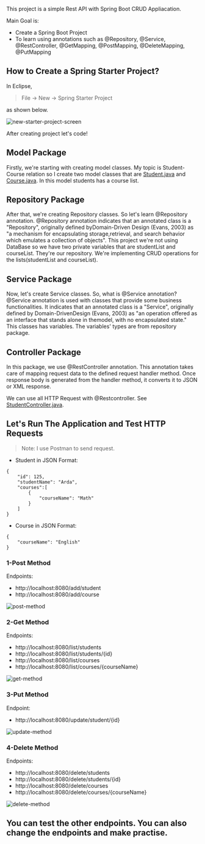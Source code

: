 This project is a simple Rest API with Spring Boot CRUD Appliacation.

Main Goal is:
* Create a Spring Boot Project
* To learn using annotations such as @Repository, @Service, @RestController, @GetMapping, @PostMapping, @DeleteMapping, @PutMapping

## How to Create a Spring Starter Project?

In Eclipse,
> File -> New -> Spring Starter Project

as shown below.

![new-starter-project-screen](https://user-images.githubusercontent.com/53192718/95268153-6f684b80-083f-11eb-918d-7ac8cc5c777b.jpg)


After creating project let's code!

## Model Package
Firstly, we're starting with creating model classes. My topic is Student-Course relation so I create two model classes that are [Student.java](https://github.com/ardasdasdas/RestApiDemo/blob/main/src/main/java/com/restapidemo/model/Student.java) and [Course.java](https://github.com/ardasdasdas/RestApiDemo/blob/main/src/main/java/com/restapidemo/model/Course.java). In this model students has a course list.

## Repository Package
After that, we're creating Repository classes. So let's learn @Repository annotation. @Repository annotation indicates that an annotated class is a "Repository", originally defined byDomain-Driven Design (Evans, 2003) as "a mechanism for encapsulating storage,retrieval, and search behavior which emulates a collection of objects". This project we're not using DataBase so we have two private variables that are studentList and courseList. They're our repository. We're implementing CRUD operations for the lists(studentList and courseList).

## Service Package
Now, let's create Service classes. So, what is @Service annotation? @Service annotation is used with classes that provide some business functionalities. It indicates that an annotated class is a "Service", originally defined by Domain-DrivenDesign (Evans, 2003) as "an operation offered as an interface that stands alone in themodel, with no encapsulated state."  This classes has variables. The variables' types are from repository package.

## Controller Package
In this package, we use @RestController annotation. This annotation takes care of mapping request data to the defined request handler method. Once response body is generated from the handler method, it converts it to JSON or XML response.

We can use all HTTP Request with @Restcontroller. See [StudentController.java](https://github.com/ardasdasdas/RestApiDemo/blob/main/src/main/java/com/restapidemo/controller/StudentController.java).

## Let's Run The Application and Test HTTP Requests
> Note: I use Postman to send request. 
* Student in JSON Format:
```
{
    "id": 125,
    "studentName": "Arda",
    "courses":[
        {
            "courseName": "Math"
        }
    ]
}
```
* Course in JSON Format:
```
{
    "courseName": "English"
}
```
### 1-Post Method 
Endpoints:
* http://localhost:8080/add/student
* http://localhost:8080/add/course

![post-method](https://user-images.githubusercontent.com/53192718/95264936-e3ebbc00-0838-11eb-8dd9-e6d654a3ed5d.jpg)

### 2-Get Method
Endpoints:
* http://localhost:8080/list/students
* http://localhost:8080/list/students/{id}
* http://localhost:8080/list/courses
* http://localhost:8080/list/courses/{courseName}

![get-method](https://user-images.githubusercontent.com/53192718/95265056-17c6e180-0839-11eb-82d9-cbee8358c260.jpg)

### 3-Put Method
Endpoint:
* http://localhost:8080/update/student/{id}

![update-method](https://user-images.githubusercontent.com/53192718/95265158-55c40580-0839-11eb-9153-68d0cb13708d.jpg)

### 4-Delete Method
Endpoints:
* http://localhost:8080/delete/students
* http://localhost:8080/delete/students/{id}
* http://localhost:8080/delete/courses
* http://localhost:8080/delete/courses/{courseName}

![delete-method](https://user-images.githubusercontent.com/53192718/95265619-2e216d00-083a-11eb-967d-88e3e3b4b63a.jpg)

## You can test the other endpoints. You can also change the endpoints and make practise.
